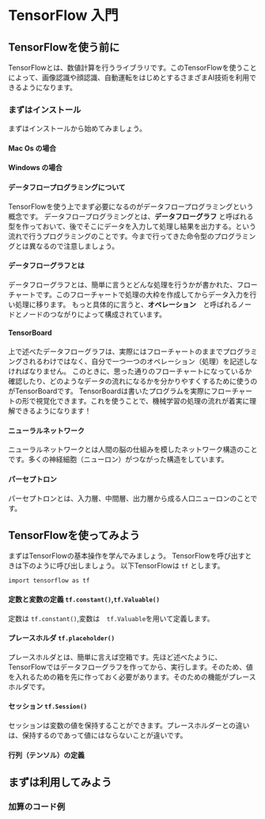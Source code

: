 # TensorFlow 入門  


## TensorFlowを使う前に
 TensorFlowとは、数値計算を行うライブラリです。このTensorFlowを使うことによって、画像認識や顔認識、自動運転をはじめとするさまざまAI技術を利用できるようになります。  
### まずはインストール
まずはインストールから始めてみましょう。
#### Mac Os の場合
#### Windows の場合

#### データフロープログラミングについて
TensorFlowを使う上でまず必要になるのがデータフロープログラミングという概念です。
データフロープログラミングとは、**データフローグラフ** と呼ばれる型を作っておいて、後でそこにデータを入力して処理し結果を出力する。という流れで行うプログラミングのことです。今まで行ってきた命令型のプログラミングとは異なるので注意しましょう。      
#### データフローグラフとは
データフローグラフとは、簡単に言うとどんな処理を行うかが書かれた、フローチャートです。このフローチャートで処理の大枠を作成してからデータ入力を行い処理に移ります。
もっと具体的に言うと、**オペレーション**　と呼ばれるノードとノードのつながりによって構成されています。  
#### TensorBoard
上で述べたデータフローグラフは、実際にはフローチャートのままでプログラミングされるわけではなく、自分で一つ一つのオペレーション（処理）を記述しなければなりません。
このときに、思った通りのフローチャートになっているか確認したり、どのようなデータの流れになるかを分かりやすくするために使うのがTensorBoardです。
TensorBoardは書いたプログラムを実際にフローチャートの形で視覚化できます。これを使うことで、機械学習の処理の流れが着実に理解できるようになります！  

#### ニューラルネットワーク
ニューラルネットワークとは人間の脳の仕組みを模したネットワーク構造のことです。多くの神経細胞（ニューロン）がつながった構造をしています。  

#### パーセプトロン
パーセプトロンとは、入力層、中間層、出力層から成る人口ニューロンのことです。
## TensorFlowを使ってみよう
まずはTensorFlowの基本操作を学んでみましょう。
TensorFlowを呼び出すときは下のように呼び出しましょう。
以下TensorFlowは `tf` とします。
```
import tensorflow as tf
```

#### 定数と変数の定義 `tf.constant()`,`tf.Valuable()`
定数は `tf.constant()`,変数は　`tf.Valuable`を用いて定義します。  

#### プレースホルダ `tf.placeholder()`
プレースホルダとは、簡単に言えば空箱です。先ほど述べたように、TensorFlowではデータフローグラフを作ってから、実行します。そのため、値を入れるための箱を先に作っておく必要があります。そのための機能がプレースホルダです。  
#### セッション `tf.Session()`
セッションは変数の値を保持することができます。プレースホルダーとの違いは、保持するのであって値にはならないことが違いです。  
#### 行列（テンソル）の定義

## まずは利用してみよう
### 加算のコード例

